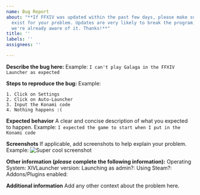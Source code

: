 ```yaml
---
name: Bug Report
about: "**If FFXIV was updated within the past few days, please make sure no issues
  exist for your problem. Updates are very likely to break the program, and it's likely
  we're already aware of it. Thanks!**"
title: ''
labels: ''
assignees: ''

---
```


**Describe the bug here:**
Example: ``I can't play Galaga in the FFXIV Launcher as expected``


**Steps to reproduce the bug:**
Example:
```
1. Click on Settings
2. Click on Auto-Launcher
3. Input the Konami code
4. Nothing happens :(
```


**Expected behavior**
A clear and concise description of what you expected to happen.
Example: ``I expected the game to start when I put in the Konami code``


**Screenshots**
If applicable, add screenshots to help explain your problem.
Example:
![Super cool screenshot](https://i.imgur.com/y99ALui.png)


**Other information (*please* complete the following information):**
  Operating System:
  XIVLauncher version:
  Launching as admin?:
  Using Steam?:
  Addons/Plugins enabled:

**Additional information**
Add any other context about the problem here.
